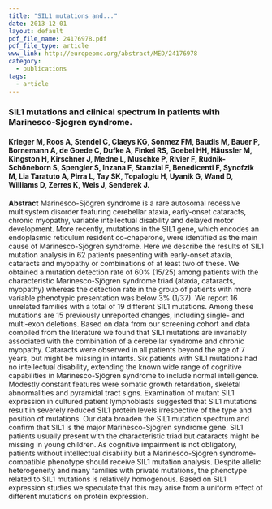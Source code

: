 ```yaml
---
title: "SIL1 mutations and..."
date: 2013-12-01
layout: default
pdf_file_name: 24176978.pdf
pdf_file_type: article
www_link: http://europepmc.org/abstract/MED/24176978
category:
  - publications
tags:
  - article
---
```


### SIL1 mutations and clinical spectrum in patients with Marinesco-Sjogren syndrome.
#### Krieger M, Roos A, Stendel C, Claeys KG, Sonmez FM, Baudis M, Bauer P, Bornemann A, de Goede C, Dufke A, Finkel RS, Goebel HH, Häussler M, Kingston H, Kirschner J, Medne L, Muschke P, Rivier F, Rudnik-Schöneborn S, Spengler S, Inzana F, Stanzial F, Benedicenti F, Synofzik M, Lia Taratuto A, Pirra L, Tay SK, Topaloglu H, Uyanik G, Wand D, Williams D, Zerres K, Weis J, Senderek J.

**Abstract** Marinesco-Sjögren syndrome is a rare autosomal recessive multisystem disorder featuring cerebellar ataxia, early-onset cataracts, chronic myopathy, variable intellectual disability and delayed motor development. More recently, mutations in the SIL1 gene, which encodes an endoplasmic reticulum resident co-chaperone, were identified as the main cause of Marinesco-Sjögren syndrome. Here we describe the results of SIL1 mutation analysis in 62 patients presenting with early-onset ataxia, cataracts and myopathy or combinations of at least two of these. We obtained a mutation detection rate of 60% (15/25) among patients with the characteristic Marinesco-Sjögren syndrome triad (ataxia, cataracts, myopathy) whereas the detection rate in the group of patients with more variable phenotypic presentation was below 3% (1/37). We report 16 unrelated families with a total of 19 different SIL1 mutations. Among these mutations are 15 previously unreported changes, including single- and multi-exon deletions. Based on data from our screening cohort and data compiled from the literature we found that SIL1 mutations are invariably associated with the combination of a cerebellar syndrome and chronic myopathy. Cataracts were observed in all patients beyond the age of 7 years, but might be missing in infants. Six patients with SIL1 mutations had no intellectual disability, extending the known wide range of cognitive capabilities in Marinesco-Sjögren syndrome to include normal intelligence. Modestly constant features were somatic growth retardation, skeletal abnormalities and pyramidal tract signs. Examination of mutant SIL1 expression in cultured patient lymphoblasts suggested that SIL1 mutations result in severely reduced SIL1 protein levels irrespective of the type and position of mutations. Our data broaden the SIL1 mutation spectrum and confirm that SIL1 is the major Marinesco-Sjögren syndrome gene. SIL1 patients usually present with the characteristic triad but cataracts might be missing in young children. As cognitive impairment is not obligatory, patients without intellectual disability but a Marinesco-Sjögren syndrome-compatible phenotype should receive SIL1 mutation analysis. Despite allelic heterogeneity and many families with private mutations, the phenotype related to SIL1 mutations is relatively homogenous. Based on SIL1 expression studies we speculate that this may arise from a uniform effect of different mutations on protein expression.

